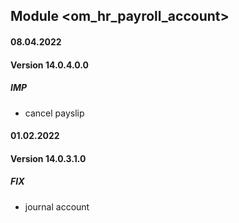 ## Module <om_hr_payroll_account>

#### 08.04.2022
#### Version 14.0.4.0.0
##### IMP
- cancel payslip

#### 01.02.2022
#### Version 14.0.3.1.0
##### FIX
- journal account

